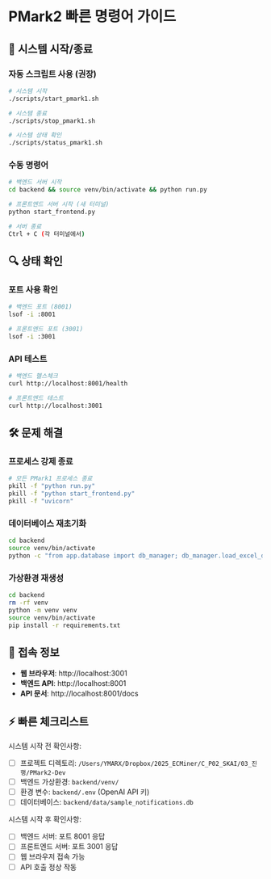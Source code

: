 # PMark2 빠른 명령어 가이드

## 🚀 시스템 시작/종료

### 자동 스크립트 사용 (권장)
```bash
# 시스템 시작
./scripts/start_pmark1.sh

# 시스템 종료
./scripts/stop_pmark1.sh

# 시스템 상태 확인
./scripts/status_pmark1.sh
```

### 수동 명령어
```bash
# 백엔드 서버 시작
cd backend && source venv/bin/activate && python run.py

# 프론트엔드 서버 시작 (새 터미널)
python start_frontend.py

# 서버 종료
Ctrl + C (각 터미널에서)
```

## 🔍 상태 확인

### 포트 사용 확인
```bash
# 백엔드 포트 (8001)
lsof -i :8001

# 프론트엔드 포트 (3001)
lsof -i :3001
```

### API 테스트
```bash
# 백엔드 헬스체크
curl http://localhost:8001/health

# 프론트엔드 테스트
curl http://localhost:3001
```

## 🛠️ 문제 해결

### 프로세스 강제 종료
```bash
# 모든 PMark1 프로세스 종료
pkill -f "python run.py"
pkill -f "python start_frontend.py"
pkill -f "uvicorn"
```

### 데이터베이스 재초기화
```bash
cd backend
source venv/bin/activate
python -c "from app.database import db_manager; db_manager.load_excel_data()"
```

### 가상환경 재생성
```bash
cd backend
rm -rf venv
python -m venv venv
source venv/bin/activate
pip install -r requirements.txt
```

## 📱 접속 정보

- **웹 브라우저**: http://localhost:3001
- **백엔드 API**: http://localhost:8001
- **API 문서**: http://localhost:8001/docs

## ⚡ 빠른 체크리스트

시스템 시작 전 확인사항:
- [ ] 프로젝트 디렉토리: `/Users/YMARX/Dropbox/2025_ECMiner/C_P02_SKAI/03_진행/PMark2-Dev`
- [ ] 백엔드 가상환경: `backend/venv/`
- [ ] 환경 변수: `backend/.env` (OpenAI API 키)
- [ ] 데이터베이스: `backend/data/sample_notifications.db`

시스템 시작 후 확인사항:
- [ ] 백엔드 서버: 포트 8001 응답
- [ ] 프론트엔드 서버: 포트 3001 응답
- [ ] 웹 브라우저 접속 가능
- [ ] API 호출 정상 작동 